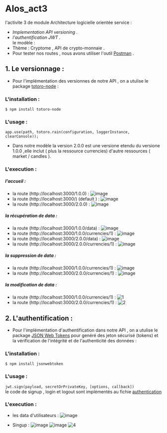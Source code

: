 # Alos_act3
l'activite 3 de module Architecture logicielle orientée service  :
  - *Implementation API versioning .*
  - *l'authentification JWT .*    
le modèle :
  -  Thème  : Cryptome , API de crypto-monnaie .
  -  Pour tester nos routes , nous avons utiliser l'outil [Postman](https://www.postman.com/)  .


## 1. Le versionnage :  
 - Pour l'implémentation des versionnes de notre API , on a utulise le  package [totoro-node](https://www.npmjs.com/package/totoro-node)  :  
### L'installation :
` $ npm install totoro-node `  
### L'usage :  
` app.use(path, totoro.rain(configuration, loggerInstance, clearConsole)); ` 
 - Dans notre modèle la version 2.0.0 est une versione etendu du versione 1.0.0 ,elle inclut ( plus la ressource currencies) d'autre ressources (  market / candles ).
### L'execution :  
##### l'accueil :
 - la route (http://localhost:3000/1.0.0) :
![image](https://user-images.githubusercontent.com/62666792/165101941-dc7beb06-cac9-4e77-ade8-73ce6cc73dea.png)
 - la route (http://localhost:3000/) (default ) :
![image](https://user-images.githubusercontent.com/62666792/165102202-dc3373c2-542c-457b-8ad6-818a3affc916.png)  
 - la route (http://localhost:3000/2.0.0) :
![image](https://user-images.githubusercontent.com/62666792/165102012-4ac8b1f2-e9c5-4140-8018-1a1ccbdba5ec.png)  
##### la récupération de data :
 - la route (http://localhost:3000/1.0.0/data) :
![image](https://user-images.githubusercontent.com/62666792/165102851-27b92d40-d41c-45c8-8878-0eecebbd4853.png) 
 - la route (http://localhost:3000/1.0.0/currencies/1) :
![image](https://user-images.githubusercontent.com/62666792/165104176-11cf3d97-ae9a-4677-bf44-3bb6bf3e44e7.png)
 - la route (http://localhost:3000/2.0.0/data) :
![image](https://user-images.githubusercontent.com/62666792/165103408-834a117d-a3ad-466b-b75a-69a01f9cc4db.png)
 - la route (http://localhost:3000/2.0.0/currencies/1) :
![image](https://user-images.githubusercontent.com/62666792/165104270-a74582d5-1f02-446a-a68b-519b2ed19a80.png)
##### la suppression  de data :  
 - la route (http://localhost:3000/1.0.0/currencies/1) :
![image](https://user-images.githubusercontent.com/62666792/165105022-48f936db-f878-4573-b026-10ce78bc9f20.png)
 - la route (http://localhost:3000/2.0.0/currencies/1) :
![image](https://user-images.githubusercontent.com/62666792/165105220-e8c5f593-948f-4178-a065-d9fbee7600e9.png)
##### la modification  de data :  
 - la route (http://localhost:3000/1.0.0/currencies/1) :
![1](https://user-images.githubusercontent.com/62666792/165106193-26112639-0f3c-402d-8a1a-d6f02d97e54e.PNG)
 - la route (http://localhost:3000/2.0.0/currencies/1) :
![2](https://user-images.githubusercontent.com/62666792/165106203-565a059f-8815-4448-b9d5-6bf0fe16aaa8.PNG)


## 2. L'authentification :
 - Pour l'implémentation d'authentification dans notre API , on a utulise le  package [JSON Web Tokens](https://www.npmjs.com/package/jsonwebtoken) pour genéré des jeton sécurisé  (tokens) et la vérification de l'intégrité et de l'authenticité des données   :  
### L'installation :
` $ npm install jsonwebtoken `  
### L'usage :  
` jwt.sign(payload, secretOrPrivateKey, [options, callback]) `   
le code de signup , login et logout sont implémentés au fichie [authentication](https://github.com/ferhi-fatah/Alos_act3/blob/main/authentication.js)  
### L'execution :  
 - les data d'utilisateurs : 
 ![image](https://user-images.githubusercontent.com/62666792/165107711-7470438f-f050-4a8d-9473-216969110d42.png)

- Singup :
![image](https://user-images.githubusercontent.com/62666792/165108180-2e3271b3-226e-4c3a-8d96-7558644339a3.png)
![image](https://user-images.githubusercontent.com/62666792/165110274-b260c18d-4512-4113-8857-e38563e02e72.png)
![4](https://user-images.githubusercontent.com/62666792/165109053-47bd2749-1c01-4dae-bafe-f61b9da65bc8.PNG)





 
